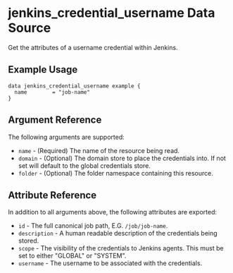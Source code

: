 # jenkins_credential_username Data Source

Get the attributes of a username credential within Jenkins.

## Example Usage

```hcl
data jenkins_credential_username example {
  name        = "job-name"
}
```

## Argument Reference

The following arguments are supported:

* `name` - (Required) The name of the resource being read.
* `domain` - (Optional) The domain store to place the credentials into. If not set will default to the global credentials store.
* `folder` - (Optional) The folder namespace containing this resource.

## Attribute Reference

In addition to all arguments above, the following attributes are exported:

* `id` - The full canonical job path, E.G. `/job/job-name`.
* `description` - A human readable description of the credentials being stored.
* `scope` - The visibility of the credentials to Jenkins agents. This must be set to either "GLOBAL" or "SYSTEM".
* `username` - The username to be associated with the credentials.

